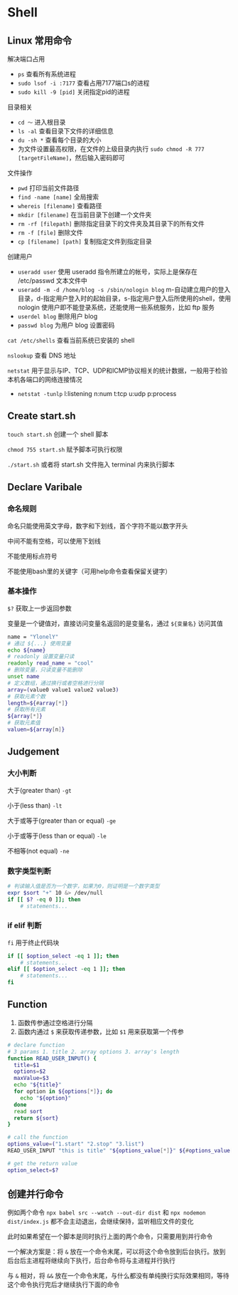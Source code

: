 # Shell

## Linux 常用命令

解决端口占用

- `ps` 查看所有系统进程
- `sudo lsof -i :7177` 查看占用7177端口s的进程
- `sudo kill -9 [pid]` 关闭指定pid的进程

目录相关

- `cd ～` 进入根目录
- `ls -al` 查看目录下文件的详细信息
- `du -sh *` 查看每个目录的大小
- 为文件设置最高权限，在文件的上级目录内执行 `sudo chmod -R 777 [targetFileName]`，然后输入密码即可

文件操作

- `pwd` 打印当前文件路径
- `find -name [name]` 全局搜索
- `whereis [filename]` 查看路径
- `mkdir [filename]` 在当前目录下创建一个文件夹
- `rm -rf [filepath]` 删除指定目录下的文件夹及其目录下的所有文件
- `rm -f [file]` 删除文件
- `cp [filename] [path]` 复制指定文件到指定目录

创建用户

- `useradd user` 使用 useradd 指令所建立的帐号，实际上是保存在 /etc/passwd 文本文件中
- `useradd -m -d /home/blog -s /sbin/nologin blog` m-自动建立用户的登入目录，d-指定用户登入时的起始目录，s-指定用户登入后所使用的shell，使用 nologin 使用户即不能登录系统，还能使用一些系统服务，比如 ftp 服务
- `userdel blog` 删除用户 blog
- `passwd blog` 为用户 blog 设置密码

`cat /etc/shells` 查看当前系统已安装的 shell

`nslookup` 查看 DNS 地址

`netstat` 用于显示与IP、TCP、UDP和ICMP协议相关的统计数据，一般用于检验本机各端口的网络连接情况
- `netstat -tunlp` l:listening   n:num   t:tcp  u:udp  p:process


## Create start.sh

`touch start.sh` 创建一个 shell 脚本

`chmod 755 start.sh` 赋予脚本可执行权限

`./start.sh` 或者将 start.sh 文件拖入 terminal 内来执行脚本


## Declare Varibale

### 命名规则

命名只能使用英文字母，数字和下划线，首个字符不能以数字开头

中间不能有空格，可以使用下划线

不能使用标点符号

不能使用bash里的关键字（可用help命令查看保留关键字）

### 基本操作

`$?` 获取上一步返回参数

变量是一个键值对，直接访问变量名返回的是变量名，通过 `${变量名}` 访问其值

```sh
name = "YlonelY"
# 通过 ${...} 使用变量
echo ${name}
# readonly 设置变量只读
readonly read_name = "cool"
# 删除变量，只读变量不能删除
unset name
# 定义数组，通过换行或者空格进行分隔
array=(value0 value1 value2 value3)
# 获取元素个数
length=${#array[*]}
# 获取所有元素
${array[*]}
# 获取元素值
valuen=${array[n]}
```


## Judgement

### 大小判断

大于(greater than) `-gt`

小于(less than) `-lt` 

大于或等于(greater than or equal) `-ge`

小于或等于(less than or equal) `-le`

不相等(not equal) `-ne`

### 数字类型判断

```sh
# 判读输入值是否为一个数字，如果为0，则证明是一个数字类型
expr $sort "+" 10 &> /dev/null
if [[ $? -eq 0 ]]; then
	# statements...
```

### if elif 判断

`fi` 用于终止代码块

```sh
if [[ $option_select -eq 1 ]]; then
	# statements...
elif [[ $option_select -eq 1 ]]; then
	# statements...
fi
```


## Function

1. 函数传参通过空格进行分隔
2. 函数内通过 `$` 来获取传递参数，比如 `$1` 用来获取第一个传参

```sh
# declare function
# 3 params 1. title 2. array options 3. array's length
function READ_USER_INPUT() {
  title=$1
  options=$2
  maxValue=$3
  echo "${title}"
  for option in ${options[*]}; do
    echo "${option}"
  done
  read sort
  return ${sort}
}

# call the function
options_value=("1.start" "2.stop" "3.list")
READ_USER_INPUT "this is title" "${options_value[*]}" ${#options_value[*]}

# get the return value
option_select=$?
```

## 创建并行命令

例如两个命令 `npx babel src --watch --out-dir dist` 和 `npx nodemon dist/index.js` 都不会主动退出，会继续保持，监听相应文件的变化

此时如果希望在一个脚本是同时执行上面的两个命令，只需要用到并行命令

一个解决方案是：将 `&` 放在一个命令末尾，可以将这个命令放到后台执行。放到后台后主进程将继续向下执行，后台命令将与主进程并行执行

与 `&` 相对，将 `&&` 放在一个命令末尾，与什么都没有单纯换行实际效果相同，等待这个命令执行完后才继续执行下面的命令

